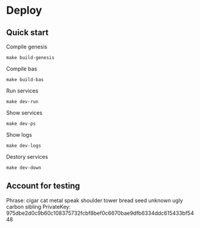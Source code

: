 # Deploy

## Quick start

Compile genesis
```
make build-genesis
```

Compile bas 
```
make build-bas
```

Run services
```
make dev-run
```

Show services 
```
make dev-ps
```

Show logs
```
make dev-logs
```

Destory services
```
make dev-down
```

## Account for testing
Phrase: cigar cat metal speak shoulder tower bread seed unknown ugly carbon sibling
PrivateKey: 975dbe2d0c9b60c108375732fcbf8bef0c6670bae9dfb6334ddc615433bf5448




